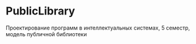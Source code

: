 # PublicLibrary
Проектирование программ в интеллектуальных системах, 5 семестр, модель публичной библиотеки
